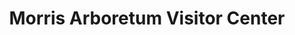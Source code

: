 ---
title: "Morris Arboretum Visitor Center"
url: /philadelphia/morris-arboretum-visitor-center/
shop: Andenken
---